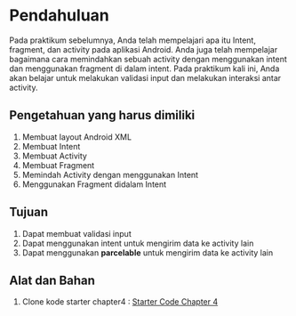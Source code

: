 # Pendahuluan

Pada praktikum sebelumnya, Anda telah mempelajari apa itu Intent, fragment, dan
activity pada aplikasi Android. Anda juga telah mempelajar bagaimana cara
memindahkan sebuah activity dengan menggunakan intent dan menggunakan fragment
di dalam intent. Pada praktikum kali ini, Anda akan belajar untuk melakukan
validasi input dan melakukan interaksi antar activity.

## Pengetahuan yang harus dimiliki

1. Membuat layout Android XML
2. Membuat Intent
3. Membuat Activity
4. Membuat Fragment
5. Memindah Activity dengan menggunakan Intent
6. Menggunakan Fragment didalam Intent

## Tujuan

1. Dapat membuat validasi input
2. Dapat menggunakan intent untuk mengirim data ke activity lain
3. Dapat menggunakan **parcelable** untuk mengirim data ke activity lain

## Alat dan Bahan

1. Clone kode starter chapter4 : [Starter Code Chapter 4](https://github.com/polinema-mobile/dtschapter04-starter)